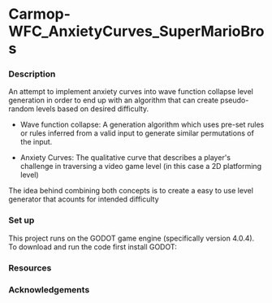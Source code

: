# Carmop-WFC_AnxietyCurves_SuperMarioBros

### Description

An attempt to implement anxiety curves into wave function collapse level generation in order to 
end up with an algorithm that can create pseudo-random levels based on desired difficulty.

- Wave function collapse:
	A generation algorithm which uses pre-set rules or rules inferred from a valid input to 
	generate similar permutations of the input.
	
- Anxiety Curves:
	The qualitative curve that describes a player's challenge in traversing a video game 
	level (in this case a 2D platforming level)

The idea behind combining both concepts is to create a easy to use level generator that acounts 
for intended difficulty

### Set up

This project runs on the GODOT game engine (specifically version 4.0.4).
To download and run the code first install GODOT:

### Resources

### Acknowledgements
